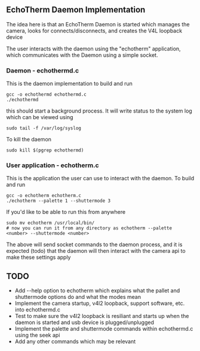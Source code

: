 ## EchoTherm Daemon Implementation

The idea here is that an EchoTherm Daemon is started which manages the camera, looks for connects/disconnects, and creates the V4L loopback device  

The user interacts with the daemon using the "echotherm" application, which communicates with the Daemon using a simple socket.  

### Daemon - echothermd.c
This is the daemon implementation to build and run  
```
gcc -o echothermd echothermd.c
./echothermd
```
this should start a background process. It will write status to the system log which can be viewed using 
```
sudo tail -f /var/log/syslog
```
To kill the daemon
```
sudo kill $(pgrep echothermd)
```

### User application - echotherm.c
This is the application the user can use to interact with the daemon. To build and run
```
gcc -o echotherm echotherm.c
./echotherm --palette 1 --shuttermode 3
```
If you'd like to be able to run this from anywhere
```
sudo mv echotherm /usr/local/bin/
# now you can run it from any directory as echotherm --palette <number> --shuttermode <number>
```

The above will send socket commands to the daemon process, and it is expected (todo) that the daemon will then interact with the camera api to make these settings apply

## TODO
- Add --help option to echotherm which explains what the pallet and shuttermode options do and what the modes mean
- Implement the camera startup, v4l2 loopback, support software, etc. into echothermd.c
- Test to make sure the v4l2 loopback is resiliant and starts up when the daemon is started and usb device is plugged/unplugged
- Implement the palette and shuttermode commands within echothermd.c using the seek api
- Add any other commands which may be relevant
